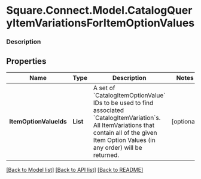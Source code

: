 # Square.Connect.Model.CatalogQueryItemVariationsForItemOptionValues

### Description



## Properties

Name | Type | Description | Notes
------------ | ------------- | ------------- | -------------
**ItemOptionValueIds** | **List<string>** | A set of &#x60;CatalogItemOptionValue&#x60; IDs to be used to find associated &#x60;CatalogItemVariation&#x60;s. All ItemVariations that contain all of the given Item Option Values (in any order) will be returned. | [optional] 



[[Back to Model list]](../README.md#documentation-for-models) [[Back to API list]](../README.md#documentation-for-api-endpoints) [[Back to README]](../README.md)

